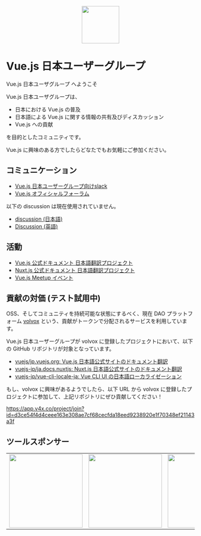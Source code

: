 <p align="center"><a href="http://vuejs.org" target="_blank"><img width="100"src="http://vuejs.org/images/logo.png"></a></p>

# Vue.js 日本ユーザーグループ
Vue.js 日本ユーザグループ へようこそ

Vue.js 日本ユーザグループは、

- 日本における Vue.js の普及
- 日本語による Vue.js に関する情報の共有及びディスカッション
- Vue.js への貢献

を目的としたコミュニティです。

Vue.js に興味のある方でしたらどなたでもお気軽にご参加ください。


## コミュニケーション
- [Vue.js 日本ユーザーグループ向けslack](https://vuejs-jp-slackin.herokuapp.com)
- [Vue.js オフィシャルフォーラム](http://forum.vuejs.org)

以下の discussion は現在使用されていません。
- [discussion (日本語)](https://github.com/vuejs-jp/discussion)
- [Discussion (英語)](https://github.com/vuejs/Discussion)


## 活動
- [Vue.js 公式ドキュメント 日本語翻訳プロジェクト](https://github.com/vuejs/jp.vuejs.org)
- [Nuxt.js 公式ドキュメント 日本語翻訳プロジェクト](https://github.com/vuejs-jp/ja.docs.nuxtjs)
- [Vue.js Meetup イベント](http://vuejs-meetup.connpass.com)


## 貢献の対価 (テスト試用中)
OSS、そしてコミュニティを持続可能な状態にするべく、現在 DAO プラットフォーム [volvox](https://v4x.co/index.ja.html) という、貢献がトークンで分配されるサービスを利用しています。

Vue.js 日本ユーザーグループが volvox に登録したプロジェクトにおいて、以下の GitHub リポジトリが対象となっています。

- [vuejs/jp.vuejs.org: Vue.js 日本語公式サイトのドキュメント翻訳](https://github.com/vuejs/jp.vuejs.org)
- [vuejs-jp/ja.docs.nuxtjs: Nuxt.js 日本語公式サイトのドキュメント翻訳](https://github.com/vuejs-jp/ja.docs.nuxtjs)
- [vuejs-jp/vue-cli-locale-ja: Vue CLI UI の日本語ローカライゼーション](https://github.com/vuejs-jp/vue-cli-locale-ja)

もし、volvox に興味があるようでしたら、以下 URL から volvox に登録したプロジェクトに参加して、上記リポジトリにぜひ貢献してください！

https://app.v4x.co/project/join?id=d3ce54f4d4ceee163e308ae7cf68cecfda18eed9238920e1f70348ef21143a3f


## ツールスポンサー
<table>
  <tbody>
    <tr>
      <td align="center" valign="middle">
        <a href="https://docs.esa.io/posts/239/" target="_blank">
          <img width="196px" src="https://raw.githubusercontent.com/vuejs-jp/home/master/assets/esa.png">
        </a>
      </td>
      <td align="center" valign="middle">
        <a href="http://slack.com/" target="_blank">
          <img width="196px" src="https://raw.githubusercontent.com/vuejs-jp/home/master/assets/slack.png">
        </a>
      </td>
      <td align="center" valign="middle">
        <a href="http://slack.com/" target="_blank">
          <img width="196px" src="https://raw.githubusercontent.com/vuejs-jp/home/master/assets/volvox.png">
        </a>
      </td>
    </tr>
  </tbody>
</table>
